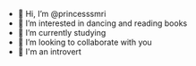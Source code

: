 - 👋 Hi, I’m @princesssmri
- 👀 I’m interested in dancing and reading books
- 🌱 I’m currently studying 
- 💞️ I’m looking to collaborate with you
- 🧚 I'm an introvert 
<!---
princesssmri/princesssmri is a ✨ special ✨ repository because its `README.md` (this file) appears on your GitHub profile.
You can click the Preview link to take a look at your changes.
--->
